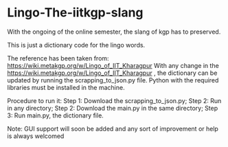 # Lingo-The-iitkgp-slang
With the ongoing of the online semester, the slang of kgp has to preserved.

This is just a dictionary code for the lingo words.

The reference has been taken from: https://wiki.metakgp.org/w/Lingo_of_IIT_Kharagpur
With any change in the https://wiki.metakgp.org/w/Lingo_of_IIT_Kharagpur , the dictionary can be updated by running the scrapping_to_json.py file. Python with the required libraries must be installed in the machine.

Procedure to run it:
Step 1: Download the scrapping_to_json.py;
Step 2: Run in any directory;
Step 2: Download the main.py in the same directory;
Step 3: Run main.py, the dictionary file.

Note: GUI support will soon be added and any sort of improvement or help is always welcomed
